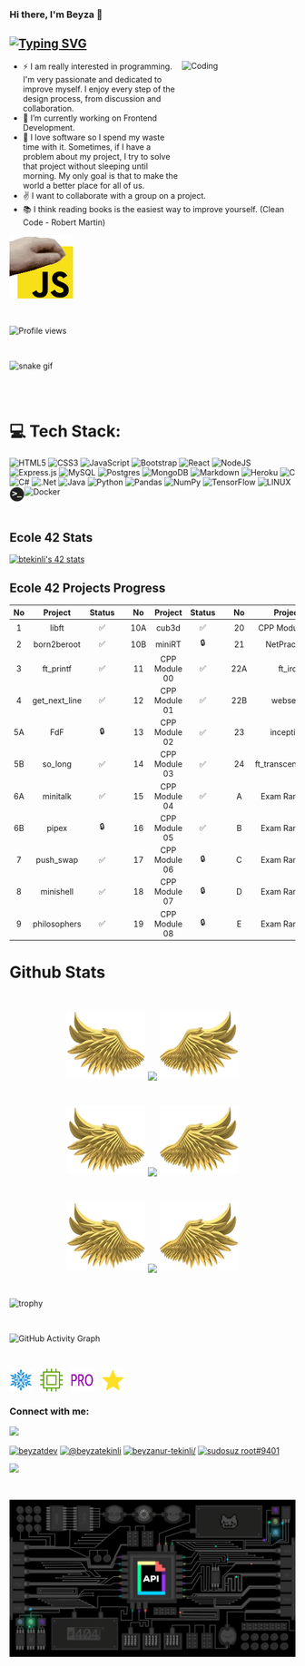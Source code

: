 ### Hi there, I'm Beyza 👋

## [![Typing SVG](https://readme-typing-svg.herokuapp.com?color=8000FF&width=750&lines=I'm+a+Computer+Programmer+and+Frontend+Developer💻)](https://git.io/typing-svg)


<img src="https://github.com/b-tekinli/Yazilim-Teknikleri-ve-Diger-Yararli-Turkce-Kaynaklar/blob/main/images/code.gif" alt="Coding" width=200 height=200 align="right">


- ⚡ I am really interested in programming. I'm very passionate and dedicated to improve myself. I enjoy every step of the design process, from discussion and collaboration.
- 🔭 I’m currently working on Frontend Development.  <br />
- 💬 I love software so I spend my waste time with it. Sometimes, if I have a problem about my project, I try to solve that project without sleeping until morning. My only goal is that to make the world a better place for all of us.   <br />
- ✌️ I want to collaborate with a group on a project.  <br />
- 📚 I think reading books is the easiest way to improve yourself. (Clean Code - Robert Martin)  <br />



![js](https://github.com/b-tekinli/b-tekinli/blob/main/img/js.gif)


<br />


![Profile views](https://gpvc.arturio.dev/b-tekinli)


<br />


![snake gif](https://github.com/b-tekinli/b-tekinli/blob/output/github-contribution-grid-snake.gif)


<br />


<!--
[![Readme Card](https://github-readme-stats.vercel.app/api/pin/?username=b-tekinli&repo=BB-TR-Kaynak&title_color=00d7ea&text_color=ffffff&bg_color=292E36&icon=fdf000&hide_border=true)](https://github.com/b-tekinli/BB-TR-Kaynak)

[![Readme Card](https://github-readme-stats.vercel.app/api/pin/?username=b-tekinli&repo=ReCapProject-Frontend&title_color=ff9900&text_color=ffffff&bg_color=292E36&icon=fdf000&hide_border=true)](https://github.com/b-tekinli/ReCapProject-Frontend)
-->


<br />


# 💻 Tech Stack:
![HTML5](https://img.shields.io/badge/html5-%23E34F26.svg?style=for-the-badge&logo=html5&logoColor=white)
![CSS3](https://img.shields.io/badge/css3-%231572B6.svg?style=for-the-badge&logo=css3&logoColor=white)
![JavaScript](https://img.shields.io/badge/javascript-%23323330.svg?style=for-the-badge&logo=javascript&logoColor=%23F7DF1E)
![Bootstrap](https://img.shields.io/badge/bootstrap-%23563D7C.svg?style=for-the-badge&logo=bootstrap&logoColor=white)
![React](https://img.shields.io/badge/react-%2320232a.svg?style=for-the-badge&logo=react&logoColor=%2361DAFB)
![NodeJS](https://img.shields.io/badge/node.js-6DA55F?style=for-the-badge&logo=node.js&logoColor=white)
![Express.js](https://img.shields.io/badge/express.js-%23404d59.svg?style=for-the-badge&logo=express&logoColor=%2361DAFB)
![MySQL](https://img.shields.io/badge/mysql-%2300f.svg?style=for-the-badge&logo=mysql&logoColor=white)
![Postgres](https://img.shields.io/badge/postgres-%23316192.svg?style=for-the-badge&logo=postgresql&logoColor=white)
![MongoDB](https://img.shields.io/badge/MongoDB-%234ea94b.svg?style=for-the-badge&logo=mongodb&logoColor=white)
![Markdown](https://img.shields.io/badge/markdown-%23000000.svg?style=for-the-badge&logo=markdown&logoColor=white)
![Heroku](https://img.shields.io/badge/heroku-%23430098.svg?style=for-the-badge&logo=heroku&logoColor=white)
![C](https://img.shields.io/badge/c-%2300599C.svg?style=for-the-badge&logo=c&logoColor=white)
![C#](https://img.shields.io/badge/c%23-%23239120.svg?style=for-the-badge&logo=c-sharp&logoColor=white)
![.Net](https://img.shields.io/badge/.NET-5C2D91?style=for-the-badge&logo=.net&logoColor=white)
![Java](https://img.shields.io/badge/java-%23ED8B00.svg?style=for-the-badge&logo=java&logoColor=white)
![Python](https://img.shields.io/badge/python-3670A0?style=for-the-badge&logo=python&logoColor=ffdd54)
![Pandas](https://img.shields.io/badge/pandas-%23150458.svg?style=for-the-badge&logo=pandas&logoColor=white)
![NumPy](https://img.shields.io/badge/numpy-%23013243.svg?style=for-the-badge&logo=numpy&logoColor=white)
![TensorFlow](https://img.shields.io/badge/TensorFlow-%23FF6F00.svg?style=for-the-badge&logo=TensorFlow&logoColor=white)
![LINUX](https://img.shields.io/badge/Linux-FCC624?style=for-the-badge&logo=linux&logoColor=black)
![Docker](https://img.shields.io/badge/docker-%230db7ed.svg?style=for-the-badge&logo=docker&logoColor=white)
<img align="left" alt="Terminal" width="26px" src="https://raw.githubusercontent.com/github/explore/80688e429a7d4ef2fca1e82350fe8e3517d3494d/topics/terminal/terminal.png" />

<br />


## Ecole 42 Stats

[![btekinli's 42 stats](https://badge42.vercel.app/api/v2/cl5qpmbbx000609mkwea8iljt/stats?cursusId=21&coalitionId=229)](https://github.com/JaeSeoKim/badge42) 

## Ecole 42 Projects Progress
| No | Project | Status  |  | No  | Project | Status |  | No | Project     | Status |
| :---:  | :---:   | :---:  | :---:  | :---:  | :---:    | :---:    | :---:  | :---:  | :---:  | :---:   |
| 1  | libft   | <!-- [![btekinli's 42 Libft Score](https://badge42.vercel.app/api/v2/cl5qpmbbx000609mkwea8iljt/project/2449877)](https://github.com/JaeSeoKim/badge42) --> ✅ | | 10A | cub3d   | <!-- [![btekinli's 42 cub3d Score](https://badge42.vercel.app/api/v2/cl5qpmbbx000609mkwea8iljt/project/3022909)](https://github.com/JaeSeoKim/badge42) --> ✅ | | 20 | CPP Module 09   | 🔒   |
| 2  | born2beroot   | <!-- [![btekinli's 42 Born2beroot Score](https://badge42.vercel.app/api/v2/cl5qpmbbx000609mkwea8iljt/project/2596505)](https://github.com/JaeSeoKim/badge42) --> ✅ |  | 10B | miniRT   | 🔒   |  | 21 | NetPractice | <!-- [![btekinli's 42 NetPractice Score](https://badge42.vercel.app/api/v2/cl5qpmbbx000609mkwea8iljt/project/2976226)](https://github.com/JaeSeoKim/badge42) --> ✅ |
| 3  | ft_printf   | <!-- [![btekinli's 42 ft_printf Score](https://badge42.vercel.app/api/v2/cl5qpmbbx000609mkwea8iljt/project/2596504)](https://github.com/JaeSeoKim/badge42) --> ✅ |  | 11 | CPP Module 00   | <!-- [![btekinli's 42 CPP Module 00 Score](https://badge42.vercel.app/api/v2/cl5qpmbbx000609mkwea8iljt/project/2976227)](https://github.com/JaeSeoKim/badge42) --> ✅ |  | 22A | ft_irc | <!-- [![btekinli's 42 ft_irc Score](https://badge42.vercel.app/api/v2/cl5qpmbbx000609mkwea8iljt/project/3098649)](https://github.com/JaeSeoKim/badge42) --> ✅ |
| 4  | get_next_line   | <!-- [![btekinli's 42 get_next_line Score](https://badge42.vercel.app/api/v2/cl5qpmbbx000609mkwea8iljt/project/2596503)](https://github.com/JaeSeoKim/badge42) --> ✅ |  | 12 | CPP Module 01   | <!-- [![btekinli's 42 CPP Module 01 Score](https://badge42.vercel.app/api/v2/cl5qpmbbx000609mkwea8iljt/project/3024094)](https://github.com/JaeSeoKim/badge42) --> ✅ |  | 22B | webserv | 🔒   |
| 5A  | FdF   | 🔒 |  | 13 | CPP Module 02   | <!-- [![btekinli's 42 CPP Module 02 Score](https://badge42.vercel.app/api/v2/cl5qpmbbx000609mkwea8iljt/project/3086740)](https://github.com/JaeSeoKim/badge42)  --> ✅ |  | 23 | inception | <!-- [![btekinli's 42 Inception Score](https://badge42.vercel.app/api/v2/cl5qpmbbx000609mkwea8iljt/project/3098589)](https://github.com/JaeSeoKim/badge42) --> ✅ |
| 5B  | so_long   | <!-- [![btekinli's 42 so_long Score](https://badge42.vercel.app/api/v2/cl5qpmbbx000609mkwea8iljt/project/2704147)](https://github.com/JaeSeoKim/badge42) --> ✅ |  | 14 | CPP Module 03   | <!-- [![btekinli's 42 CPP Module 03 Score](https://badge42.vercel.app/api/v2/cl5qpmbbx000609mkwea8iljt/project/3087924)](https://github.com/JaeSeoKim/badge42) --> ✅ |  | 24 | ft_transcendence | 🔒   |
| 6A  | minitalk   | <!-- [![btekinli's 42 minitalk Score](https://badge42.vercel.app/api/v2/cl5qpmbbx000609mkwea8iljt/project/2697984)](https://github.com/JaeSeoKim/badge42) --> ✅ |  | 15 | CPP Module 04   | <!-- [![btekinli's 42 CPP Module 04 Score](https://badge42.vercel.app/api/v2/cl5qpmbbx000609mkwea8iljt/project/3088372)](https://github.com/JaeSeoKim/badge42) --> ✅ |  | A | Exam Rank 02 | <!-- [![btekinli's 42 Exam Rank 02 Score](https://badge42.vercel.app/api/v2/cl5qpmbbx000609mkwea8iljt/project/2746581)](https://github.com/JaeSeoKim/badge42) --> ✅ |
| 6B  | pipex   | 🔒 |  | 16 | CPP Module 05   | <!-- [![btekinli's 42 CPP Module 05 Score](https://badge42.vercel.app/api/v2/cl5qpmbbx000609mkwea8iljt/project/3098590)](https://github.com/JaeSeoKim/badge42) --> ✅ |  | B | Exam Rank 03 | <!-- [![btekinli's 42 Exam Rank 03 Score](https://badge42.vercel.app/api/v2/cl5qpmbbx000609mkwea8iljt/project/2968737)](https://github.com/JaeSeoKim/badge42) --> ✅ |
| 7  | push_swap   | <!-- [![btekinli's 42 push_swap Score](https://badge42.vercel.app/api/v2/cl5qpmbbx000609mkwea8iljt/project/2708026)](https://github.com/JaeSeoKim/badge42) --> ✅ |  | 17 | CPP Module 06   | 🔒   |  | C | Exam Rank 04 |  <!-- [![btekinli's 42 Exam Rank 04 Score](https://badge42.vercel.app/api/v2/cl5qpmbbx000609mkwea8iljt/project/3039754)](https://github.com/JaeSeoKim/badge42) --> ✅ |
| 8  | minishell   | <!-- [![btekinli's 42 minishell Score](https://badge42.vercel.app/api/v2/cl5qpmbbx000609mkwea8iljt/project/2952641)](https://github.com/JaeSeoKim/badge42) --> ✅ |  | 18 | CPP Module 07   | 🔒   |  | D | Exam Rank 05 |  🔒  |
| 9  | philosophers   | <!-- [![btekinli's 42 Philosophers Score](https://badge42.vercel.app/api/v2/cl5qpmbbx000609mkwea8iljt/project/2947942)](https://github.com/JaeSeoKim/badge42) --> ✅ |  | 19 | CPP Module 08   | 🔒   |  | E | Exam Rank 06 | 🔒   |



<!--
<details>
  <summary>:zap: GitHub Stats</summary> 
-->


# Github Stats

 <br />
 
  <p align="center">
  <a>
    <img height="120" width="140" src="https://github.com/b-tekinli/b-tekinli/blob/main/img/left.png">
      <img align="center" src="https://github-readme-stats.vercel.app/api?username=b-tekinli&show_icons=true&title_color=ff0000&icon_color=ffb300&text_color=2e3440&bg_color=ffffff&icon=5C4F31&ring=292E36&count_private=true" />
    <img height="120" width="140" src="https://github.com/b-tekinli/b-tekinli/blob/main/img/right.png">
  </a>
</p>

  
<br />


 
 <p align="center">
  <a>
    <img height="120" width="140" src="https://github.com/b-tekinli/b-tekinli/blob/main/img/left.png">
    <img align="center" src="https://github-readme-streak-stats.herokuapp.com?user=b-tekinli&theme=dark&background=ffffff&stroke=ffb300&ring=ff0000&fire=ff0000&currStreakNum=000000&sideNums=000000&currStreakLabel=dd2727&sideLabels=00e676&dates=9c36b5" />
    <img height="120" width="140" src="https://github.com/b-tekinli/b-tekinli/blob/main/img/right.png">
  </a>
</p>
 

 
 <br />
 
  
  
  <p align="center">
  <a>
    <img height="120" width="140" src="https://github.com/b-tekinli/b-tekinli/blob/main/img/left.png">
    <img align="center" src="https://github-readme-stats.vercel.app/api/top-langs/?username=b-tekinli&layout=compact&langs_count=23&title_color=ff0000&text_color=8c001a&bg_color=ffffff" />
    <img height="120" width="140" src="https://github.com/b-tekinli/b-tekinli/blob/main/img/right.png">
  </a>
</p>
 
  
  
 <!--
 [![Top Langs](https://github-readme-stats.vercel.app/api/top-langs/?username=b-tekinli&layout=compact&langs_count=25&title_color=ff0000&text_color=ffffff&bg_color=000000&hide_border=true)](https://github.com/b-tekinli/github-readme-stats)
-->


<br />


![trophy](https://github-profile-trophy.vercel.app/?username=b-tekinli&theme=tokyo)


<br />


![GitHub Activity Graph](https://activity-graph.herokuapp.com/graph?username=b-tekinli)


<br />


<a href='https://archiveprogram.github.com/'><img src='https://raw.githubusercontent.com/acervenky/animated-github-badges/master/assets/acbadge.gif' width='40' height='40'></a> <a href='https://docs.github.com/en/developers'><img src='https://raw.githubusercontent.com/acervenky/animated-github-badges/master/assets/devbadge.gif' width='40' height='40'></a> <a href='https://github.com/pricing'><img src='https://raw.githubusercontent.com/acervenky/animated-github-badges/master/assets/pro.gif' width='40' height='40'></a> <a href='https://stars.github.com/'><img src='https://raw.githubusercontent.com/acervenky/animated-github-badges/master/assets/starbadge.gif' width='40' height='40'></a> 


<!--
</details>
-->

<!--
<details>
   <summary>:zap: Languages and Tools</summary>
 -->
 
<h3 align="left">Connect with me:</h3>
<p align="left">
  <a href="https://github.com/404"><img src="https://user-images.githubusercontent.com/73097560/115834477-dbab4500-a447-11eb-908a-139a6edaec5c.gif"></a>
  
  <a href="https://twitter.com/beyzatdev" target="blank"><img align="center" src="https://raw.githubusercontent.com/rahuldkjain/github-profile-readme-generator/master/src/images/icons/Social/twitter.svg" alt="beyzatdev" height="30" width="40" /></a>
  <a href="https://medium.com/@beyzatekinli" target="blank"><img align="center" src="https://raw.githubusercontent.com/rahuldkjain/github-profile-readme-generator/master/src/images/icons/Social/medium.svg" alt="@beyzatekinli" height="30" width="40" /></a>
  <a href="https://linkedin.com/in/beyzanur-tekinli/" target="blank"><img align="center" src="https://raw.githubusercontent.com/rahuldkjain/github-profile-readme-generator/master/src/images/icons/Social/linked-in-alt.svg" alt="beyzanur-tekinli/" height="30" width="40" /></a>
  <a href="https://discord.gg/sudosuz root#9401" target="blank"><img align="center" src="https://raw.githubusercontent.com/rahuldkjain/github-profile-readme-generator/master/src/images/icons/Social/discord.svg" alt="sudosuz root#9401" height="30" width="40" /></a>
  
  <a href="https://github.com/404"><img src="https://user-images.githubusercontent.com/73097560/115834477-dbab4500-a447-11eb-908a-139a6edaec5c.gif"></a>
</p>

 
 <br />
 

  <p align="center">
<img src="https://github.com/b-tekinli/b-tekinli/blob/main/img/api.gif" />
  </p>

  
 <!--
</details>
-->
